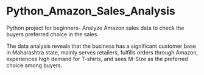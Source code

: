 # Python_Amazon_Sales_Analysis

Python project for beginners- Analyze Amazon sales data to check the buyers preferred choice in the sales

The data analysis reveals that the business has a significant customer base in Maharashtra state, mainly serves retailers, fulfills orders through Amazon, experiences high demand for T-shirts, and sees M-Size as the preferred choice among buyers.
